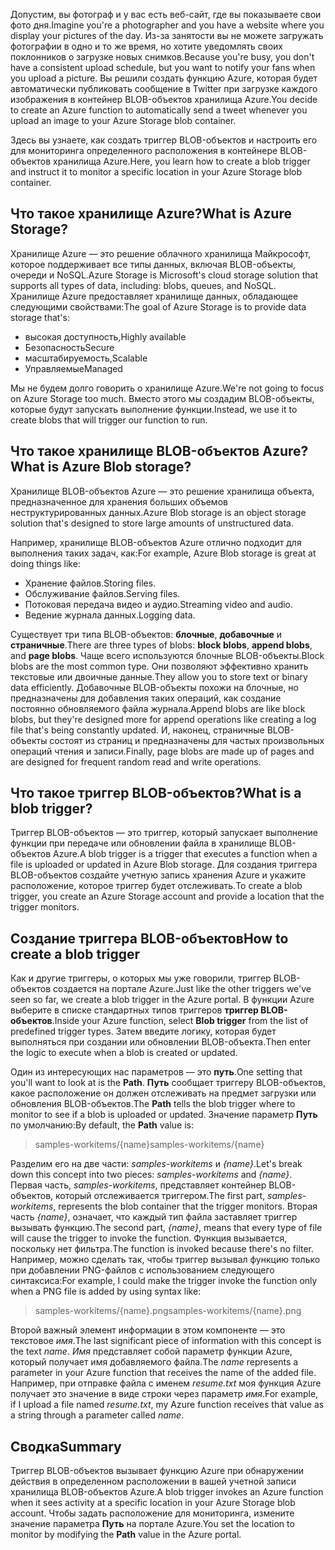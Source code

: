 <span data-ttu-id="68412-101">Допустим, вы фотограф и у вас есть веб-сайт, где вы показываете свои фото дня.</span><span class="sxs-lookup"><span data-stu-id="68412-101">Imagine you're a photographer and you have a website where you display your pictures of the day.</span></span> <span data-ttu-id="68412-102">Из-за занятости вы не можете загружать фотографии в одно и то же время, но хотите уведомлять своих поклонников о загрузке новых снимков.</span><span class="sxs-lookup"><span data-stu-id="68412-102">Because you're busy, you don't have a consistent upload schedule, but you want to notify your fans when you upload a picture.</span></span> <span data-ttu-id="68412-103">Вы решили создать функцию Azure, которая будет автоматически публиковать сообщение в Twitter при загрузке каждого изображения в контейнер BLOB-объектов хранилища Azure.</span><span class="sxs-lookup"><span data-stu-id="68412-103">You decide to create an Azure function to automatically send a tweet whenever you upload an image to your Azure Storage blob container.</span></span>

<span data-ttu-id="68412-104">Здесь вы узнаете, как создать триггер BLOB-объектов и настроить его для мониторинга определенного расположения в контейнере BLOB-объектов хранилища Azure.</span><span class="sxs-lookup"><span data-stu-id="68412-104">Here, you learn how to create a blob trigger and instruct it to monitor a specific location in your Azure Storage blob container.</span></span>

## <a name="what-is-azure-storage"></a><span data-ttu-id="68412-105">Что такое хранилище Azure?</span><span class="sxs-lookup"><span data-stu-id="68412-105">What is Azure Storage?</span></span>

<span data-ttu-id="68412-106">Хранилище Azure — это решение облачного хранилища Майкрософт, которое поддерживает все типы данных, включая BLOB-объекты, очереди и NoSQL.</span><span class="sxs-lookup"><span data-stu-id="68412-106">Azure Storage is Microsoft's cloud storage solution that supports all types of data, including: blobs, queues, and NoSQL.</span></span> <span data-ttu-id="68412-107">Хранилище Azure предоставляет хранилище данных, обладающее следующими свойствами:</span><span class="sxs-lookup"><span data-stu-id="68412-107">The goal of Azure Storage is to provide data storage that's:</span></span>

- <span data-ttu-id="68412-108">высокая доступность,</span><span class="sxs-lookup"><span data-stu-id="68412-108">Highly available</span></span>
- <span data-ttu-id="68412-109">Безопасность</span><span class="sxs-lookup"><span data-stu-id="68412-109">Secure</span></span>
- <span data-ttu-id="68412-110">масштабируемость,</span><span class="sxs-lookup"><span data-stu-id="68412-110">Scalable</span></span>
- <span data-ttu-id="68412-111">Управляемые</span><span class="sxs-lookup"><span data-stu-id="68412-111">Managed</span></span>

<span data-ttu-id="68412-112">Мы не будем долго говорить о хранилище Azure.</span><span class="sxs-lookup"><span data-stu-id="68412-112">We're not going to focus on Azure Storage too much.</span></span> <span data-ttu-id="68412-113">Вместо этого мы создадим BLOB-объекты, которые будут запускать выполнение функции.</span><span class="sxs-lookup"><span data-stu-id="68412-113">Instead, we use it to create blobs that will trigger our function to run.</span></span>

## <a name="what-is-azure-blob-storage"></a><span data-ttu-id="68412-114">Что такое хранилище BLOB-объектов Azure?</span><span class="sxs-lookup"><span data-stu-id="68412-114">What is Azure Blob storage?</span></span>

<span data-ttu-id="68412-115">Хранилище BLOB-объектов Azure — это решение хранилища объекта, предназначенное для хранения больших объемов неструктурированных данных.</span><span class="sxs-lookup"><span data-stu-id="68412-115">Azure Blob storage is an object storage solution that's designed to store large amounts of unstructured data.</span></span> 

<span data-ttu-id="68412-116">Например, хранилище BLOB-объектов Azure отлично подходит для выполнения таких задач, как:</span><span class="sxs-lookup"><span data-stu-id="68412-116">For example, Azure Blob storage is great at doing things like:</span></span>

- <span data-ttu-id="68412-117">Хранение файлов.</span><span class="sxs-lookup"><span data-stu-id="68412-117">Storing files.</span></span>
- <span data-ttu-id="68412-118">Обслуживание файлов.</span><span class="sxs-lookup"><span data-stu-id="68412-118">Serving files.</span></span>
- <span data-ttu-id="68412-119">Потоковая передача видео и аудио.</span><span class="sxs-lookup"><span data-stu-id="68412-119">Streaming video and audio.</span></span>
- <span data-ttu-id="68412-120">Ведение журнала данных.</span><span class="sxs-lookup"><span data-stu-id="68412-120">Logging data.</span></span>

<span data-ttu-id="68412-121">Существует три типа BLOB-объектов: **блочные**, **добавочные** и **страничные**.</span><span class="sxs-lookup"><span data-stu-id="68412-121">There are three types of blobs: **block blobs**, **append blobs**, and **page blobs**.</span></span> <span data-ttu-id="68412-122">Чаще всего используются блочные BLOB-объекты.</span><span class="sxs-lookup"><span data-stu-id="68412-122">Block blobs are the most common type.</span></span> <span data-ttu-id="68412-123">Они позволяют эффективно хранить текстовые или двоичные данные.</span><span class="sxs-lookup"><span data-stu-id="68412-123">They allow you to store text or binary data efficiently.</span></span> <span data-ttu-id="68412-124">Добавочные BLOB-объекты похожи на блочные, но предназначены для добавления таких операций, как создание постоянно обновляемого файла журнала.</span><span class="sxs-lookup"><span data-stu-id="68412-124">Append blobs are like block blobs, but they're designed more for append operations like creating a log file that's being constantly updated.</span></span> <span data-ttu-id="68412-125">И, наконец, страничные BLOB-объекты состоят из страниц и предназначены для частых произвольных операций чтения и записи.</span><span class="sxs-lookup"><span data-stu-id="68412-125">Finally, page blobs are made up of pages and are designed for frequent random read and write operations.</span></span>

## <a name="what-is-a-blob-trigger"></a><span data-ttu-id="68412-126">Что такое триггер BLOB-объектов?</span><span class="sxs-lookup"><span data-stu-id="68412-126">What is a blob trigger?</span></span>

<span data-ttu-id="68412-127">Триггер BLOB-объектов — это триггер, который запускает выполнение функции при передаче или обновлении файла в хранилище BLOB-объектов Azure.</span><span class="sxs-lookup"><span data-stu-id="68412-127">A blob trigger is a trigger that executes a function when a file is uploaded or updated in Azure Blob storage.</span></span> <span data-ttu-id="68412-128">Для создания триггера BLOB-объектов создайте учетную запись хранения Azure и укажите расположение, которое триггер будет отслеживать.</span><span class="sxs-lookup"><span data-stu-id="68412-128">To create a blob trigger, you create an Azure Storage account and provide a location that the trigger monitors.</span></span>

## <a name="how-to-create-a-blob-trigger"></a><span data-ttu-id="68412-129">Создание триггера BLOB-объектов</span><span class="sxs-lookup"><span data-stu-id="68412-129">How to create a blob trigger</span></span>

<span data-ttu-id="68412-130">Как и другие триггеры, о которых мы уже говорили, триггер BLOB-объектов создается на портале Azure.</span><span class="sxs-lookup"><span data-stu-id="68412-130">Just like the other triggers we've seen so far, we create a blob trigger in the Azure portal.</span></span> <span data-ttu-id="68412-131">В функции Azure выберите в списке стандартных типов триггеров **триггер BLOB-объектов**.</span><span class="sxs-lookup"><span data-stu-id="68412-131">Inside your Azure function, select **Blob trigger** from the list of predefined trigger types.</span></span> <span data-ttu-id="68412-132">Затем введите логику, которая будет выполняться при создании или обновлении BLOB-объекта.</span><span class="sxs-lookup"><span data-stu-id="68412-132">Then enter the logic to execute when a blob is created or updated.</span></span>

<span data-ttu-id="68412-133">Один из интересующих нас параметров — это **путь**.</span><span class="sxs-lookup"><span data-stu-id="68412-133">One setting that you'll want to look at is the **Path**.</span></span> <span data-ttu-id="68412-134">**Путь** сообщает триггеру BLOB-объектов, какое расположение он должен отслеживать на предмет загрузки или обновления BLOB-объектов.</span><span class="sxs-lookup"><span data-stu-id="68412-134">The **Path** tells the blob trigger where to monitor to see if a blob is uploaded or updated.</span></span> <span data-ttu-id="68412-135">Значение параметр **Путь** по умолчанию:</span><span class="sxs-lookup"><span data-stu-id="68412-135">By default, the **Path** value is:</span></span> 

> <span data-ttu-id="68412-136">samples-workitems/{name}</span><span class="sxs-lookup"><span data-stu-id="68412-136">samples-workitems/{name}</span></span>

<span data-ttu-id="68412-137">Разделим его на две части: *samples-workitems* и *{name}*.</span><span class="sxs-lookup"><span data-stu-id="68412-137">Let's break down this concept into two pieces: *samples-workitems* and *{name}*.</span></span> <span data-ttu-id="68412-138">Первая часть, *samples-workitems*, представляет контейнер BLOB-объектов, который отслеживается триггером.</span><span class="sxs-lookup"><span data-stu-id="68412-138">The first part, *samples-workitems*, represents the blob container that the trigger monitors.</span></span> <span data-ttu-id="68412-139">Вторая часть *{name}*, означает, что каждый тип файла заставляет триггер вызывать функцию.</span><span class="sxs-lookup"><span data-stu-id="68412-139">The second part, *{name}*, means that every type of file will cause the trigger to invoke the function.</span></span> <span data-ttu-id="68412-140">Функция вызывается, поскольку нет фильтра.</span><span class="sxs-lookup"><span data-stu-id="68412-140">The function is invoked because there's no filter.</span></span> <span data-ttu-id="68412-141">Например, можно сделать так, чтобы триггер вызывал функцию только при добавлении PNG-файлов с использованием следующего синтаксиса:</span><span class="sxs-lookup"><span data-stu-id="68412-141">For example, I could make the trigger invoke the function only when a PNG file is added by using syntax like:</span></span>

> <span data-ttu-id="68412-142">samples-workitems/{name}.png</span><span class="sxs-lookup"><span data-stu-id="68412-142">samples-workitems/{name}.png</span></span>

<span data-ttu-id="68412-143">Второй важный элемент информации в этом компоненте — это текстовое *имя*.</span><span class="sxs-lookup"><span data-stu-id="68412-143">The last significant piece of information with this concept is the text *name*.</span></span> <span data-ttu-id="68412-144">*Имя* представляет собой параметр функции Azure, который получает имя добавляемого файла.</span><span class="sxs-lookup"><span data-stu-id="68412-144">The *name* represents a parameter in your Azure function that receives the name of the added file.</span></span> <span data-ttu-id="68412-145">Например, при отправке файла с именем *resume.txt* моя функция Azure получает это значение в виде строки через параметр *имя*.</span><span class="sxs-lookup"><span data-stu-id="68412-145">For example, if I upload a file named *resume.txt*, my Azure function receives that value as a string through a parameter called *name*.</span></span>

## <a name="summary"></a><span data-ttu-id="68412-146">Сводка</span><span class="sxs-lookup"><span data-stu-id="68412-146">Summary</span></span>

<span data-ttu-id="68412-147">Триггер BLOB-объектов вызывает функцию Azure при обнаружении действия в определенном расположении в вашей учетной записи хранилища BLOB-объектов Azure.</span><span class="sxs-lookup"><span data-stu-id="68412-147">A blob trigger invokes an Azure function when it sees activity at a specific location in your Azure Storage blob account.</span></span> <span data-ttu-id="68412-148">Чтобы задать расположение для мониторинга, измените значение параметра **Путь** на портале Azure.</span><span class="sxs-lookup"><span data-stu-id="68412-148">You set the location to monitor by modifying the **Path** value in the Azure portal.</span></span>
